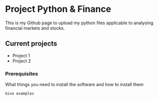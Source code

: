 # Project Python & Finance

This is my Github page to upload my python files applicable to analysing financial markets and stocks.

## Current projects

* Project 1
* Project 2

### Prerequisites

What things you need to install the software and how to install them

```
Give examples
```



